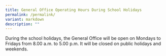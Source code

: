 ```yaml
---
title: General Office Operating Hours During School Holidays
permalink: /permalink/
variant: markdown
description: ""
---
```

<p>During the school holidays, the General Office will be open on Mondays to Fridays from 8.00 a.m. to 5.00 p.m. It will be closed on public holidays and weekends.</p>